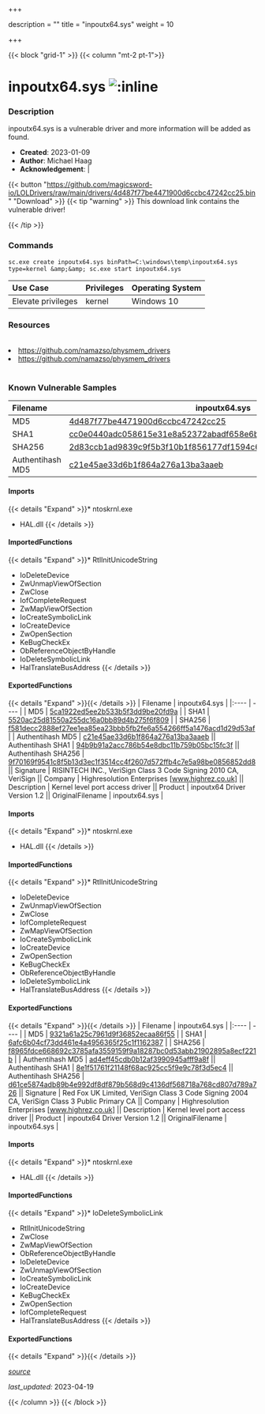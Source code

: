 +++

description = ""
title = "inpoutx64.sys"
weight = 10

+++


{{< block "grid-1" >}}
{{< column "mt-2 pt-1">}}


# inpoutx64.sys ![:inline](/images/twitter_verified.png) 


### Description

inpoutx64.sys is a vulnerable driver and more information will be added as found.

- **Created**: 2023-01-09
- **Author**: Michael Haag
- **Acknowledgement**:  | [](https://twitter.com/)

{{< button "https://github.com/magicsword-io/LOLDrivers/raw/main/drivers/4d487f77be4471900d6ccbc47242cc25.bin" "Download" >}}
{{< tip "warning" >}}
This download link contains the vulnerable driver!

{{< /tip >}}

### Commands

```
sc.exe create inpoutx64.sys binPath=C:\windows\temp\inpoutx64.sys type=kernel &amp;&amp; sc.exe start inpoutx64.sys
```

| Use Case | Privileges | Operating System | 
|:---- | ---- | ---- |
| Elevate privileges | kernel | Windows 10 |

### Resources
<br>
<li><a href=" https://github.com/namazso/physmem_drivers"> https://github.com/namazso/physmem_drivers</a></li>
<li><a href="https://github.com/namazso/physmem_drivers">https://github.com/namazso/physmem_drivers</a></li>
<br>

### Known Vulnerable Samples

| Filename | inpoutx64.sys |
|:---- | ---- | 
| MD5 | <a href="https://www.virustotal.com/gui/file/4d487f77be4471900d6ccbc47242cc25">4d487f77be4471900d6ccbc47242cc25</a> |
| SHA1 | <a href="https://www.virustotal.com/gui/file/cc0e0440adc058615e31e8a52372abadf658e6b1">cc0e0440adc058615e31e8a52372abadf658e6b1</a> |
| SHA256 | <a href="https://www.virustotal.com/gui/file/2d83ccb1ad9839c9f5b3f10b1f856177df1594c66cbbc7661677d4b462ebf44d">2d83ccb1ad9839c9f5b3f10b1f856177df1594c66cbbc7661677d4b462ebf44d</a> |
| Authentihash MD5 | <a href="https://www.virustotal.com/gui/search/authentihash%253Ac21e45ae33d6b1f864a276a13ba3aaeb">c21e45ae33d6b1f864a276a13ba3aaeb</a> || Authentihash SHA1 | <a href="https://www.virustotal.com/gui/search/authentihash%253A94b9b91a2acc786b54e8dbc11b759b05bc15fc3f">94b9b91a2acc786b54e8dbc11b759b05bc15fc3f</a> || Authentihash SHA256 | <a href="https://www.virustotal.com/gui/search/authentihash%253A9f70169f9541c8f5b13d3ec1f3514cc4f2607d572ffb4c7e5a98be0856852dd8">9f70169f9541c8f5b13d3ec1f3514cc4f2607d572ffb4c7e5a98be0856852dd8</a> || Signature | RISINTECH INC., VeriSign Class 3 Code Signing 2010 CA, VeriSign   || Company | Highresolution Enterprises [www.highrez.co.uk] || Description | Kernel level port access driver || Product | inpoutx64 Driver Version 1.2 || OriginalFilename | inpoutx64.sys |
#### Imports
{{< details "Expand" >}}* ntoskrnl.exe
* HAL.dll
{{< /details >}}
#### ImportedFunctions
{{< details "Expand" >}}* RtlInitUnicodeString
* IoDeleteDevice
* ZwUnmapViewOfSection
* ZwClose
* IofCompleteRequest
* ZwMapViewOfSection
* IoCreateSymbolicLink
* IoCreateDevice
* ZwOpenSection
* KeBugCheckEx
* ObReferenceObjectByHandle
* IoDeleteSymbolicLink
* HalTranslateBusAddress
{{< /details >}}
#### ExportedFunctions
{{< details "Expand" >}}{{< /details >}}
| Filename | inpoutx64.sys |
|:---- | ---- | 
| MD5 | <a href="https://www.virustotal.com/gui/file/5ca1922ed5ee2b533b5f3dd9be20fd9a">5ca1922ed5ee2b533b5f3dd9be20fd9a</a> |
| SHA1 | <a href="https://www.virustotal.com/gui/file/5520ac25d81550a255dc16a0bb89d4b275f6f809">5520ac25d81550a255dc16a0bb89d4b275f6f809</a> |
| SHA256 | <a href="https://www.virustotal.com/gui/file/f581decc2888ef27ee1ea85ea23bbb5fb2fe6a554266ff5a1476acd1d29d53af">f581decc2888ef27ee1ea85ea23bbb5fb2fe6a554266ff5a1476acd1d29d53af</a> |
| Authentihash MD5 | <a href="https://www.virustotal.com/gui/search/authentihash%253Ac21e45ae33d6b1f864a276a13ba3aaeb">c21e45ae33d6b1f864a276a13ba3aaeb</a> || Authentihash SHA1 | <a href="https://www.virustotal.com/gui/search/authentihash%253A94b9b91a2acc786b54e8dbc11b759b05bc15fc3f">94b9b91a2acc786b54e8dbc11b759b05bc15fc3f</a> || Authentihash SHA256 | <a href="https://www.virustotal.com/gui/search/authentihash%253A9f70169f9541c8f5b13d3ec1f3514cc4f2607d572ffb4c7e5a98be0856852dd8">9f70169f9541c8f5b13d3ec1f3514cc4f2607d572ffb4c7e5a98be0856852dd8</a> || Signature | RISINTECH INC., VeriSign Class 3 Code Signing 2010 CA, VeriSign   || Company | Highresolution Enterprises [www.highrez.co.uk] || Description | Kernel level port access driver || Product | inpoutx64 Driver Version 1.2 || OriginalFilename | inpoutx64.sys |
#### Imports
{{< details "Expand" >}}* ntoskrnl.exe
* HAL.dll
{{< /details >}}
#### ImportedFunctions
{{< details "Expand" >}}* RtlInitUnicodeString
* IoDeleteDevice
* ZwUnmapViewOfSection
* ZwClose
* IofCompleteRequest
* ZwMapViewOfSection
* IoCreateSymbolicLink
* IoCreateDevice
* ZwOpenSection
* KeBugCheckEx
* ObReferenceObjectByHandle
* IoDeleteSymbolicLink
* HalTranslateBusAddress
{{< /details >}}
#### ExportedFunctions
{{< details "Expand" >}}{{< /details >}}
| Filename | inpoutx64.sys |
|:---- | ---- | 
| MD5 | <a href="https://www.virustotal.com/gui/file/9321a61a25c7961d9f36852ecaa86f55">9321a61a25c7961d9f36852ecaa86f55</a> |
| SHA1 | <a href="https://www.virustotal.com/gui/file/6afc6b04cf73dd461e4a4956365f25c1f1162387">6afc6b04cf73dd461e4a4956365f25c1f1162387</a> |
| SHA256 | <a href="https://www.virustotal.com/gui/file/f8965fdce668692c3785afa3559159f9a18287bc0d53abb21902895a8ecf221b">f8965fdce668692c3785afa3559159f9a18287bc0d53abb21902895a8ecf221b</a> |
| Authentihash MD5 | <a href="https://www.virustotal.com/gui/search/authentihash%253Aad4eff45cdb0b12af3990945afff9a8f">ad4eff45cdb0b12af3990945afff9a8f</a> || Authentihash SHA1 | <a href="https://www.virustotal.com/gui/search/authentihash%253A8e1f51761f21148f68ac925cc5f9e9c78f3d5ec4">8e1f51761f21148f68ac925cc5f9e9c78f3d5ec4</a> || Authentihash SHA256 | <a href="https://www.virustotal.com/gui/search/authentihash%253Ad61ce5874adb89b4e992df8df879b568d9c4136df568718a768cd807d789a726">d61ce5874adb89b4e992df8df879b568d9c4136df568718a768cd807d789a726</a> || Signature | Red Fox UK Limited, VeriSign Class 3 Code Signing 2004 CA, VeriSign Class 3 Public Primary CA   || Company | Highresolution Enterprises [www.highrez.co.uk] || Description | Kernel level port access driver || Product | inpoutx64 Driver Version 1.2 || OriginalFilename | inpoutx64.sys |
#### Imports
{{< details "Expand" >}}* ntoskrnl.exe
* HAL.dll
{{< /details >}}
#### ImportedFunctions
{{< details "Expand" >}}* IoDeleteSymbolicLink
* RtlInitUnicodeString
* ZwClose
* ZwMapViewOfSection
* ObReferenceObjectByHandle
* IoDeleteDevice
* ZwUnmapViewOfSection
* IoCreateSymbolicLink
* IoCreateDevice
* KeBugCheckEx
* ZwOpenSection
* IofCompleteRequest
* HalTranslateBusAddress
{{< /details >}}
#### ExportedFunctions
{{< details "Expand" >}}{{< /details >}}



[*source*](https://github.com/magicsword-io/LOLDrivers/tree/main/yaml/inpoutx64.yaml)

*last_updated:* 2023-04-19








{{< /column >}}
{{< /block >}}

